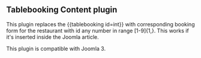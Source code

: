 ## Tablebooking Content plugin

This plugin replaces the {{tablebooking id=int}} with corresponding booking form for the restaurant with id any number in range [1-9]{1,}. This works if it's inserted inside the Joomla article.

This plugin is compatible with Joomla 3.
